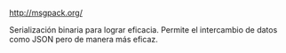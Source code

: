 http://msgpack.org/

Serialización binaria para lograr eficacia.
Permite el intercambio de datos como JSON pero de manera más eficaz.
